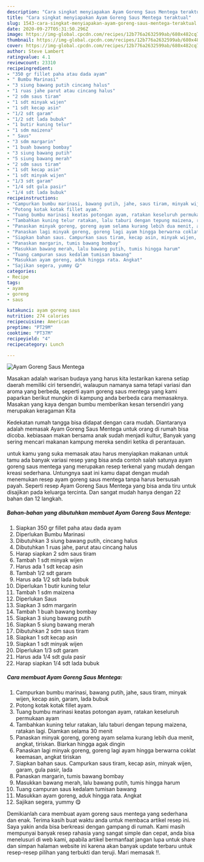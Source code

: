 ```yaml
---
description: "Cara singkat menyiapakan Ayam Goreng Saus Mentega teraktual"
title: "Cara singkat menyiapakan Ayam Goreng Saus Mentega teraktual"
slug: 1543-cara-singkat-menyiapakan-ayam-goreng-saus-mentega-teraktual
date: 2020-09-27T05:31:50.296Z
image: https://img-global.cpcdn.com/recipes/12b776a2632599ab/680x482cq70/ayam-goreng-saus-mentega-foto-resep-utama.jpg
thumbnail: https://img-global.cpcdn.com/recipes/12b776a2632599ab/680x482cq70/ayam-goreng-saus-mentega-foto-resep-utama.jpg
cover: https://img-global.cpcdn.com/recipes/12b776a2632599ab/680x482cq70/ayam-goreng-saus-mentega-foto-resep-utama.jpg
author: Steve Lambert
ratingvalue: 4.1
reviewcount: 23310
recipeingredient:
- "350 gr fillet paha atau dada ayam"
- " Bumbu Marinasi"
- "3 siung bawang putih cincang halus"
- "1 ruas jahe parut atau cincang halus"
- "2 sdm saus tiram"
- "1 sdt minyak wijen"
- "1 sdt kecap asin"
- "1/2 sdt garam"
- "1/2 sdt lada bubuk"
- "1 butir kuning telur"
- "1 sdm maizena"
- " Saus"
- "3 sdm margarin"
- "1 buah bawang bombay"
- "3 siung bawang putih"
- "5 siung bawang merah"
- "2 sdm saus tiram"
- "1 sdt kecap asin"
- "1 sdt minyak wijen"
- "1/3 sdt garam"
- "1/4 sdt gula pasir"
- "1/4 sdt lada bubuk"
recipeinstructions:
- "Campurkan bumbu marinasi, bawang putih, jahe, saus tiram, minyak wijen, kecap asin, garam, lada bubuk"
- "Potong kotak kotak fillet ayam."
- "Tuang bumbu marinasi keatas potongan ayam, ratakan keseluruh permukaan ayam"
- "Tambahkan kuning telur ratakan, lalu taburi dengan tepung maizena, ratakan lagi. Diamkan selama 30 menit"
- "Panaskan minyak goreng, goreng ayam selama kurang lebih dua menit, angkat, tiriskan. Biarkan hingga agak dingin"
- "Panaskan lagi minyak goreng, goreng lagi ayam hingga berwarna coklat keemasan, angkat tiriskan"
- "Siapkan bahan saus. Campurkan saus tiram, kecap asin, minyak wijen, garam, gula pasir, lada"
- "Panaskan margarin, tumis bawang bombay"
- "Masukkan bawang merah, lalu bawang putih, tumis hingga harum"
- "Tuang campuran saus kedalam tumisan bawang"
- "Masukkan ayam goreng, aduk hingga rata. Angkat"
- "Sajikan segera, yummy 😋"
categories:
- Recipe
tags:
- ayam
- goreng
- saus

katakunci: ayam goreng saus 
nutrition: 274 calories
recipecuisine: American
preptime: "PT29M"
cooktime: "PT37M"
recipeyield: "4"
recipecategory: Lunch

---
```



![Ayam Goreng Saus Mentega](https://img-global.cpcdn.com/recipes/12b776a2632599ab/680x482cq70/ayam-goreng-saus-mentega-foto-resep-utama.jpg)

Masakan adalah warisan budaya yang harus kita lestarikan karena setiap daerah memiliki ciri tersendiri, walaupun namanya sama tetapi variasi dan aroma yang berbeda, seperti ayam goreng saus mentega yang kami paparkan berikut mungkin di kampung anda berbeda cara memasaknya. Masakan yang kaya dengan bumbu memberikan kesan tersendiri yang merupakan keragaman Kita

Kedekatan rumah tangga bisa didapat dengan cara mudah. Diantaranya adalah memasak Ayam Goreng Saus Mentega untuk orang di rumah bisa dicoba. kebiasaan makan bersama anak sudah menjadi kultur, Banyak yang sering mencari makanan kampung mereka sendiri ketika di perantauan.



untuk kamu yang suka memasak atau harus menyiapkan makanan untuk tamu ada banyak variasi resep yang bisa anda contoh salah satunya ayam goreng saus mentega yang merupakan resep terkenal yang mudah dengan kreasi sederhana. Untungnya saat ini kamu dapat dengan mudah menemukan resep ayam goreng saus mentega tanpa harus bersusah payah.
Seperti resep Ayam Goreng Saus Mentega yang bisa anda tiru untuk disajikan pada keluarga tercinta. Dan sangat mudah hanya dengan 22 bahan dan 12 langkah.


<!--inarticleads1-->

##### Bahan-bahan yang dibutuhkan membuat Ayam Goreng Saus Mentega:

1. Siapkan 350 gr fillet paha atau dada ayam
1. Diperlukan  Bumbu Marinasi
1. Dibutuhkan 3 siung bawang putih, cincang halus
1. Dibutuhkan 1 ruas jahe, parut atau cincang halus
1. Harap siapkan 2 sdm saus tiram
1. Tambah 1 sdt minyak wijen
1. Harus ada 1 sdt kecap asin
1. Tambah 1/2 sdt garam
1. Harus ada 1/2 sdt lada bubuk
1. Diperlukan 1 butir kuning telur
1. Tambah 1 sdm maizena
1. Diperlukan  Saus
1. Siapkan 3 sdm margarin
1. Tambah 1 buah bawang bombay
1. Siapkan 3 siung bawang putih
1. Siapkan 5 siung bawang merah
1. Dibutuhkan 2 sdm saus tiram
1. Siapkan 1 sdt kecap asin
1. Siapkan 1 sdt minyak wijen
1. Diperlukan 1/3 sdt garam
1. Harus ada 1/4 sdt gula pasir
1. Harap siapkan 1/4 sdt lada bubuk




<!--inarticleads2-->

##### Cara membuat  Ayam Goreng Saus Mentega:

1. Campurkan bumbu marinasi, bawang putih, jahe, saus tiram, minyak wijen, kecap asin, garam, lada bubuk
1. Potong kotak kotak fillet ayam.
1. Tuang bumbu marinasi keatas potongan ayam, ratakan keseluruh permukaan ayam
1. Tambahkan kuning telur ratakan, lalu taburi dengan tepung maizena, ratakan lagi. Diamkan selama 30 menit
1. Panaskan minyak goreng, goreng ayam selama kurang lebih dua menit, angkat, tiriskan. Biarkan hingga agak dingin
1. Panaskan lagi minyak goreng, goreng lagi ayam hingga berwarna coklat keemasan, angkat tiriskan
1. Siapkan bahan saus. Campurkan saus tiram, kecap asin, minyak wijen, garam, gula pasir, lada
1. Panaskan margarin, tumis bawang bombay
1. Masukkan bawang merah, lalu bawang putih, tumis hingga harum
1. Tuang campuran saus kedalam tumisan bawang
1. Masukkan ayam goreng, aduk hingga rata. Angkat
1. Sajikan segera, yummy 😋




Demikianlah cara membuat ayam goreng saus mentega yang sederhana dan enak. Terima kasih buat waktu anda untuk membaca artikel resep ini. Saya yakin anda bisa berkreasi dengan gampang di rumah. Kami masih mempunyai banyak resep rahasia yang sangat simple dan cepat, anda bisa menelusuri di web kami, apabila artikel bermanfaat jangan lupa untuk share dan simpan halaman website ini karena akan banyak update terbaru untuk resep-resep pilihan yang terbukti dan teruji. Mari memasak !!. 
